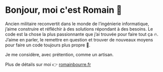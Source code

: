# Bonjour, moi c'est Romain 👋

Ancien militaire reconvertit dans le monde de l’ingénierie informatique, j’aime construire et réfléchir à des solutions répondant à des besoins.
Le code est la chose la plus passionnante que j’ai trouvée pour faire tout ça 🔥. J’aime en parler, le remettre en question et trouver de nouveaux moyens pour faire un code toujours plus propre 🚀.

Je me considère, avec prétention, comme un artisan.

Plus de détails sur moi 👉 [romainbourre.fr](https://romainbourre.fr)

<!--
**romainbourre/romainbourre** is a ✨ _special_ ✨ repository because its `README.md` (this file) appears on your GitHub profile.

Here are some ideas to get you started:

- 🔭 I’m currently working on ...
- 🌱 I’m currently learning ...
- 👯 I’m looking to collaborate on ...
- 🤔 I’m looking for help with ...
- 💬 Ask me about ...
- 📫 How to reach me: ...
- 😄 Pronouns: ...
- ⚡ Fun fact: ...
-->
